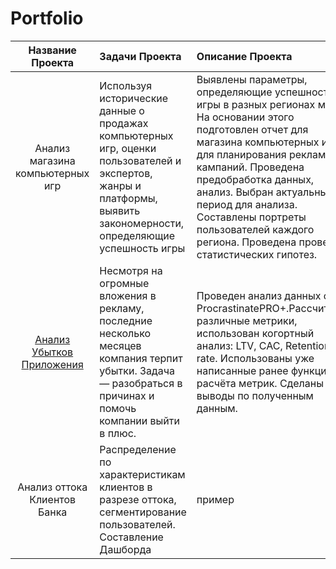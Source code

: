 # Portfolio

| Название Проекта| Задачи Проекта| Описание Проекта | Навыки и инструменты|
|:----:|:-----|:---------|:-------|
|Анализ магазина компьютерных игр|Используя исторические данные о продажах компьютерных игр, оценки пользователей и экспертов, жанры и платформы, выявить закономерности, определяющие успешность игры |Выявлены параметры, определяющие успешность игры в разных регионах мира. На основании этого подготовлен отчет для магазина компьютерных игр для планирования рекламных кампаний. Проведена предобработка данных, анализ. Выбран актуальный период для анализа. Составлены портреты пользователей каждого региона. Проведена проверка статистических гипотез.|Matplotlib,NumPy,Pandas,Python,исследовательский анализ данных,описательная статистика,предобработка данных,проверка статистических гипотез|
|[Анализ Убытков Приложения](Analysis_of_business_indicators)  | Несмотря на огромные вложения в рекламу, последние несколько месяцев компания терпит убытки. Задача — разобраться в причинах и помочь компании выйти в плюс. | Проведен анализ данных от ProcrastinatePRO+.Рассчитаны различные метрики, использован когортный анализ: LTV, CAC, Retention rate. Использованы уже написанные ранее функции расчёта метрик. Сделаны выводы по полученным данным. | Matplotlib,Pandas,Python,Seaborn,когортный анализ,продуктовые метрики,юнит-экономика | 
|Анализ оттока Клиентов Банка|Распределение по характеристикам клиентов в разрезе оттока, сегментирование пользователей. Составление Дашборда|пример|Matplotlib,Pandas,Python,Seaborn,когортный анализ|

